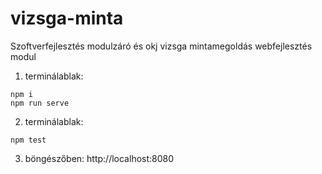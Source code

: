 # vizsga-minta
Szoftverfejlesztés modulzáró és okj vizsga mintamegoldás
webfejlesztés modul


1. terminálablak:
```
npm i
npm run serve
```

2. terminálablak:
```
npm test
```

3. böngészőben:  http://localhost:8080
